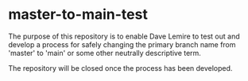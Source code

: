 # master-to-main-test

The purpose of this repository is to enable Dave Lemire to test out and develop a process for safely changing the primary branch name from 'master' to 'main' or some other neutrally descriptive term. 

The repository will be closed once the process has been developed. 
